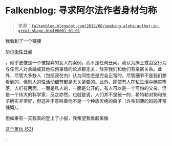 <!--yml

类别：未分类

日期：2024-05-12 20:23:54

-->

# Falkenblog: 寻求阿尔法作者身材匀称

> 来源：[`falkenblog.blogspot.com/2012/08/seeking-alpha-author-in-great-shape.html#0001-01-01`](http://falkenblog.blogspot.com/2012/08/seeking-alpha-author-in-great-shape.html#0001-01-01)

我看到了一个链接

[华尔街性丑闻](http://online.wsj.com/article/SB10000872396390444233104577595674025338262.html)

，似乎更像是一个被抛弃的女人的案例，而不是任何丑闻。我认为床上或浴室行为与任何人对金融或其他任何事情的论点都无关，除非我们和他们有亲密关系。此外，尽管大多数人（包括我在内）认为同性恋是完全正常的，尽管细节不是我们想看到的，但别人的性活动细节都是无关紧要的。此外，即使有人在私生活中确实堕落，人们有两面，一面是私人的，一面是公开的，有人可以是一个可怕的父亲，但是一个伟大的科学家，反之亦然。也就是说，人们并不是统一的，希特勒对狗和孩子确实非常好，但这并不意味着他不是一个种族灭绝的疯子（许多刻薄的妈妈非常慷慨）。

但如果有一天我真的登上了小报，我希望我看起来像

[这个家伙 (53)](http://www.businessinsider.com/edward-sonderling-2012-8)

.
